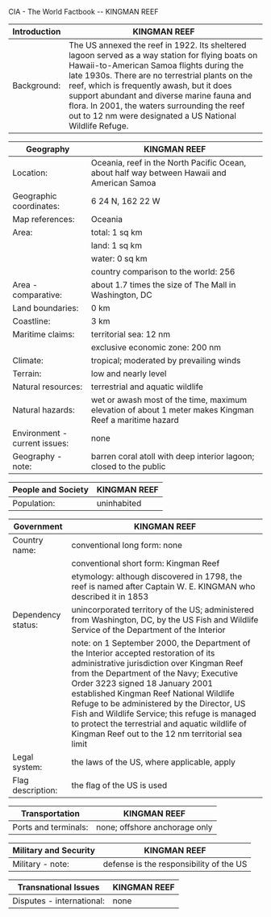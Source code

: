 CIA - The World Factbook -- KINGMAN REEF

| Introduction | KINGMAN REEF |
| --- | --- |
| Background: | The US annexed the reef in 1922. Its sheltered lagoon served as a way station for flying boats on Hawaii-to-American Samoa flights during the late 1930s. There are no terrestrial plants on the reef, which is frequently awash, but it does support abundant and diverse marine fauna and flora. In 2001, the waters surrounding the reef out to 12 nm were designated a US National Wildlife Refuge. |

| Geography | KINGMAN REEF |
| --- | --- |
| Location: | Oceania, reef in the North Pacific Ocean, about half way between Hawaii and American Samoa |
| Geographic coordinates: | 6 24 N, 162 22 W |
| Map references: | Oceania |
| Area: | total: 1 sq km |
| | land: 1 sq km |
| | water: 0 sq km |
| | country comparison to the world: 256 |
| Area - comparative: | about 1.7 times the size of The Mall in Washington, DC |
| Land boundaries: | 0 km |
| Coastline: | 3 km |
| Maritime claims: | territorial sea: 12 nm |
| | exclusive economic zone: 200 nm |
| Climate: | tropical; moderated by prevailing winds |
| Terrain: | low and nearly level |
| Natural resources: | terrestrial and aquatic wildlife |
| Natural hazards: | wet or awash most of the time, maximum elevation of about 1 meter makes Kingman Reef a maritime hazard |
| Environment - current issues: | none |
| Geography - note: | barren coral atoll with deep interior lagoon; closed to the public |

| People and Society | KINGMAN REEF |
| --- | --- |
| Population: | uninhabited |

| Government | KINGMAN REEF |
| --- | --- |
| Country name: | conventional long form: none |
| | conventional short form: Kingman Reef |
| | etymology: although discovered in 1798, the reef is named after Captain W. E. KINGMAN who described it in 1853 |
| Dependency status: | unincorporated territory of the US; administered from Washington, DC, by the US Fish and Wildlife Service of the Department of the Interior |
| | note: on 1 September 2000, the Department of the Interior accepted restoration of its administrative jurisdiction over Kingman Reef from the Department of the Navy; Executive Order 3223 signed 18 January 2001 established Kingman Reef National Wildlife Refuge to be administered by the Director, US Fish and Wildlife Service; this refuge is managed to protect the terrestrial and aquatic wildlife of Kingman Reef out to the 12 nm territorial sea limit |
| Legal system: | the laws of the US, where applicable, apply |
| Flag description: | the flag of the US is used |

| Transportation | KINGMAN REEF |
| --- | --- |
| Ports and terminals: | none; offshore anchorage only |

| Military and Security | KINGMAN REEF |
| --- | --- |
| Military - note: | defense is the responsibility of the US |

| Transnational Issues | KINGMAN REEF |
| --- | --- |
| Disputes - international: | none |
